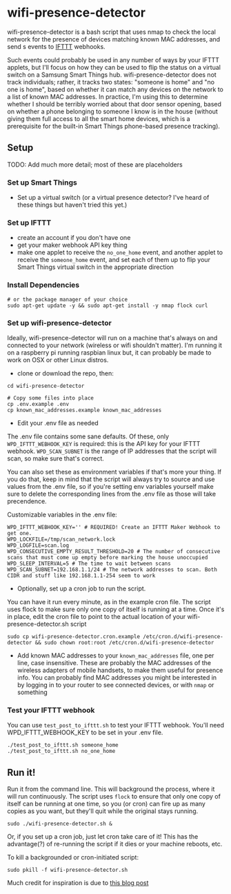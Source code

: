 # wifi-presence-detector

wifi-presence-detector is a bash script that uses nmap to check the local network for the presence of devices matching known MAC addresses, and send s events to [IFTTT](https://ifttt.com) webhooks.  

Such events could probably be used in any number of ways by your IFTTT applets, but I'll focus on how they can be used to flip the status on a virtual switch on a Samsung Smart Things hub.  wifi-presence-detector does not track individuals; rather, it tracks two states: "someone is home" and "no one is home", based on whether it can match any devices on the network to a list of known MAC addresses.  In practice, I'm using this to determine whether I should be terribly worried about that door sensor opening, based on whether a phone belonging to someone I know is in the house (without giving them full access to all the smart home devices, which is a prerequisite for the built-in Smart Things phone-based presence tracking).

## Setup
TODO: Add much more detail; most of these are placeholders

### Set up Smart Things
- Set up a virtual switch (or a virtual presence detector?  I've heard of these things but haven't tried this yet.)

### Set up IFTTT
- create an account if you don't have one
- get your maker webhook API key thing
- make one applet to receive the `no_one_home` event, and another applet to receive the `someone_home` event, and set each of them up to flip your Smart Things virtual switch in the appropriate direction

### Install Dependencies
```
# or the package manager of your choice
sudo apt-get update -y && sudo apt-get install -y nmap flock curl
```

### Set up wifi-presence-detector
Ideally, wifi-presence-detector will run on a machine that's always on and connected to your network (wireless or wifi shouldn't matter).  I'm running it on a raspberry pi running raspbian linux but, it can probably be made to work on OSX or other Linux distros.

- clone or download the repo, then:

```
cd wifi-presence-detector

# Copy some files into place
cp .env.example .env
cp known_mac_addresses.example known_mac_addresses
```

- Edit your .env file as needed


The .env file contains some sane defaults. Of these, only `WPD_IFTTT_WEBHOOK_KEY` is required: this is the API key for your IFTTT webhook.  `WPD_SCAN_SUBNET` is the range of IP addresses that the script will scan, so make sure that's correct. 

You can also set these as environment variables if that's more your thing.  If you do that, keep in mind that the script will always try to source and use values from the .env file, so if you're setting env variables yourself make sure to delete the corresponding lines from the .env file as those will take precendence. 

Customizable variables in the .env file:

```
WPD_IFTTT_WEBHOOK_KEY='' # REQUIRED! Create an IFTTT Maker Webhook to get one.
WPD_LOCKFILE=/tmp/scan_network.lock
WPD_LOGFILE=scan.log
WPD_CONSECUTIVE_EMPTY_RESULT_THRESHOLD=20 # The number of consecutive scans that must come up empty before marking the house unoccupied
WPD_SLEEP_INTERVAL=5 # The time to wait between scans
WPD_SCAN_SUBNET=192.168.1.1/24 # The network addresses to scan. Both CIDR and stuff like 192.168.1.1-254 seem to work
```

- Optionally, set up a cron job to run the script.

You can have it run every minute, as in the example cron file. The script uses flock to make sure only one copy of itself is running at a time.  Once it's in place, edit the cron file to point to the actual location of your wifi-presence-detector.sh script

```
sudo cp wifi-presence-detector.cron.example /etc/cron.d/wifi-presence-detector && sudo chown root:root /etc/cron.d/wifi-presence-detector 
```

- Add known MAC addresses to your `known_mac_addresses` file, one per line, case insensitive.
These are probably the MAC addresses of the wireless adapters of mobile handsets, to make them useful for presence info.  You can probably find MAC addresses you might be interested in by logging in to your router to see connected devices, or with `nmap` or something 

### Test your IFTTT webhook
You can use `test_post_to_ifttt.sh` to test your IFTTT webhook.  You'll need WPD_IFTTT_WEBHOOK_KEY to be set in your .env file.

```
./test_post_to_ifttt.sh someone_home
./test_post_to_ifttt.sh no_one_home
```

## Run it!

Run it from the command line.  This will background the process, where it will run continuously.  The script uses `flock` to ensure that only one copy of itself can be running at one time, so you (or cron) can fire up as many copies as you want, but they'll quit while the original stays running.

```
sudo ./wifi-presence-detector.sh &
```

Or, if you set up a cron job, just let cron take care of it!  This has the advantage(?) of re-running the script if it dies or your machine reboots, etc.

To kill a backgrounded or cron-initiated script:

```
sudo pkill -f wifi-presence-detector.sh
```

Much credit for inspiration is due to [this blog post](http://handyharley.blogspot.com/2017/08/flip-virtual-switch-in-smartthings-when.html)
